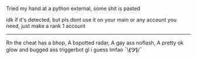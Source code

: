 Tried my hand at a python external, some shit is pasted


idk if it's detected, but pls dont use it on your main or any account you need, just make a rank 1 account 

-----------------------------------------------------------------------------------------------------------------------------------------------------------------------------------
Rn the cheat has a bhop, A bspotted radar, A gay ass noflash, A pretty ok glow and bugged ass triggerbot gl i guess lmfao ¯\\____(ツ)____/¯

